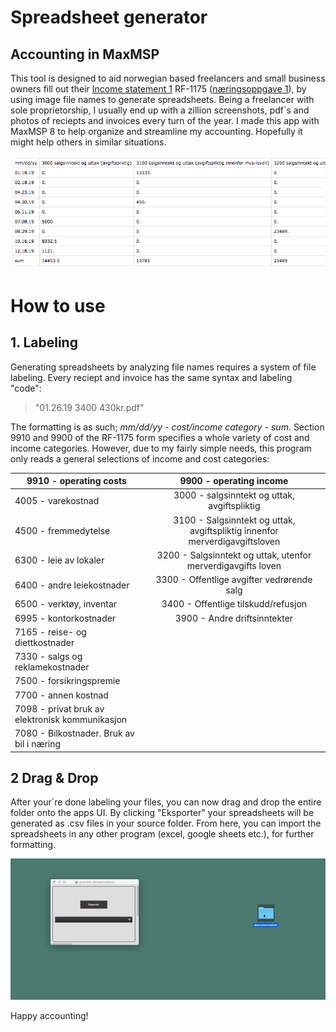 # Spreadsheet generator

## Accounting in MaxMSP

This tool is designed to aid norwegian based freelancers and small business owners fill out their [Income statement 1](https://www.skatteetaten.no/en/forms/income-statement-1/) RF-1175 ([næringsoppgave 1](https://www.skatteetaten.no/skjema/naringsoppgave-1/)), by using image file names to generate spreadsheets. Being a freelancer with sole proprietorship, I usually end up with a zillion screenshots, pdf´s and photos of reciepts and invoices every turn of the year. I made this app with MaxMSP 8 to help organize and streamline my accounting. Hopefully it might help others in similar situations. 

![income](/img/inntekt.png "Income spreadsheet preview")  

# How to use

## 1. Labeling

Generating spreadsheets by analyzing file names requires a system of file labeling. Every reciept and invoice has the same syntax and labeling "code":

 > "01.26.19 3400 430kr.pdf"
 
 The formatting is as such; *mm/dd/yy - cost/income category - sum*. Section 9910 and 9900 of the RF-1175 form specifies a whole variety of cost and income categories. However, due to my fairly simple needs, this program only reads a general selections of income and cost categories:

|           9910 - operating costs                         |           9900 - operating income   |            
|----------------------------------------------------------|:-----------------------------------:|            
| 4005 - varekostnad                                       | 3000 - salgsinntekt og uttak, avgiftspliktig
| 4500 - fremmedytelse                                     | 3100 - Salgsinntekt og uttak, avgiftspliktig innenfor merverdigavgiftsloven
| 6300 - leie av lokaler                                   | 3200 - Salgsinntekt og uttak, utenfor merverdigavgifts loven
| 6400 - andre leiekostnader                               | 3300 - Offentlige avgifter vedrørende salg
| 6500 - verktøy, inventar                                 | 3400 - Offentlige tilskudd/refusjon
| 6995 - kontorkostnader                                   | 3900 - Andre driftsinntekter
| 7165 - reise- og diettkostnader                          | 
| 7330 - salgs og reklamekostnader                         | 
| 7500 - forsikringspremie                                 | 
| 7700 - annen kostnad                                     | 
| 7098 - privat bruk av elektronisk kommunikasjon          | 
| 7080 - Bilkostnader. Bruk av bil i næring                | 

## 2 Drag & Drop

After your´re done labeling your files, you can now drag and drop the entire folder onto the apps UI. By clicking "Eksporter" your spreadsheets will be generated as .csv files in your source folder. From here, you can import the spreadsheets in any other program (excel, google sheets etc.), for further formatting. 

![process](/img/process.gif)

Happy accounting!
